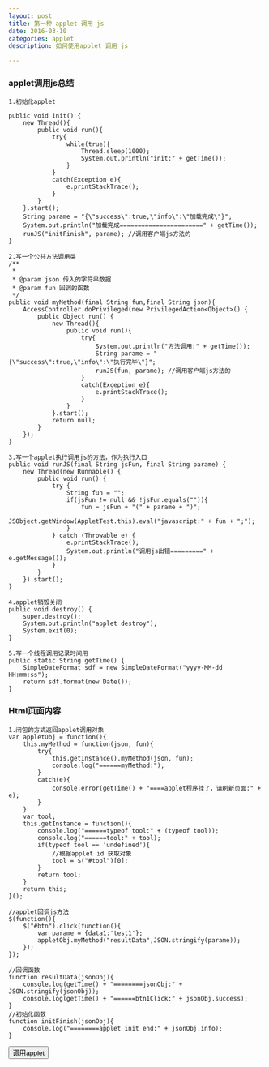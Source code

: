 ```yaml
---
layout: post
title: 第一种 applet 调用 js
date: 2016-03-10
categories: applet
description: 如何使用applet 调用 js

---
```


### applet调用js总结 

	1.初始化applet
	
    public void init() {
        new Thread(){
            public void run(){
                try{
                    while(true){
                        Thread.sleep(1000);
                        System.out.println("init:" + getTime());
                    }            
                }
                catch(Exception e){
                    e.printStackTrace();
                }
            }
        }.start();
        String parame = "{\"success\":true,\"info\":\"加载完成\"}";
        System.out.println("加载完成=======================" + getTime());
        runJS("initFinish", parame); //调用客户端js方法的
    }

	2.写一个公共方法调用类
    /**
     *
     * @param json 传入的字符串数据
     * @param fun 回调的函数
     */
    public void myMethod(final String fun,final String json){
        AccessController.doPrivileged(new PrivilegedAction<Object>() {
            public Object run() {
                new Thread(){
                    public void run(){
                        try{
                            System.out.println("方法调用:" + getTime());
                            String parame = "{\"success\":true,\"info\":\"执行完毕\"}";
                            runJS(fun, parame); //调用客户端js方法的
                        }
                        catch(Exception e){
                            e.printStackTrace();
                        }
                    }
                }.start();
                return null;
            }
        });
    }

	3.写一个applet执行调用js的方法，作为执行入口
    public void runJS(final String jsFun, final String parame) {
        new Thread(new Runnable() {
            public void run() {
                try {
                    String fun = "";
                    if(jsFun != null && !jsFun.equals("")){
                        fun = jsFun + "(" + parame + ")";
                        JSObject.getWindow(AppletTest.this).eval("javascript:" + fun + ";");
                    }
                } catch (Throwable e) {
                	e.printStackTrace();
                    System.out.println("调用js出错=========" + e.getMessage());
                }
            }
        }).start();
    }

	4.applet销毁关闭
    public void destroy() {
        super.destroy();
        System.out.println("applet destroy");
        System.exit(0);
    }

	5.写一个线程调用记录时间用
    public static String getTime() {
        SimpleDateFormat sdf = new SimpleDateFormat("yyyy-MM-dd HH:mm:ss");
        return sdf.format(new Date());
    }


### Html页面内容

	1.闭包的方式返回applet调用对象
	var appletObj = function(){
		this.myMethod = function(json, fun){
			try{
				this.getInstance().myMethod(json, fun);
				console.log("======myMethod:");
			}
			catch(e){
				console.error(getTime() + "====applet程序挂了，请刷新页面:" + e);
			}
		}
		var tool;
		this.getInstance = function(){
			console.log("======typeof tool:" + (typeof tool));
			console.log("======tool:" + tool);
			if(typeof tool == 'undefined'){
				//根据applet id 获取对象
				tool = $("#tool")[0];
			}
			return tool;
		}
		return this;
	}();

	//applet回调js方法
	$(function(){
		$("#btn").click(function(){
			var parame = {data1:'test1'};
			appletObj.myMethod("resultData",JSON.stringify(parame));
		});
	});
	
	//回调函数
	function resultData(jsonObj){
		console.log(getTime() + "========jsonObj:" + JSON.stringify(jsonObj));
		console.log(getTime() + "======btn1Click:" + jsonObj.success);
	}
	//初始化函数
	function initFinish(jsonObj){
		console.log("========applet init end:" + jsonObj.info);
	}
</script>
<body> 
<applet id="tool" code="com.xsf.readcard.app.AppletTest" codebase="./cp/" archive="AppletTest.jar" width="0" height="0" >
</applet>
<input type="button" id="btn" value="调用applet" />
</body>